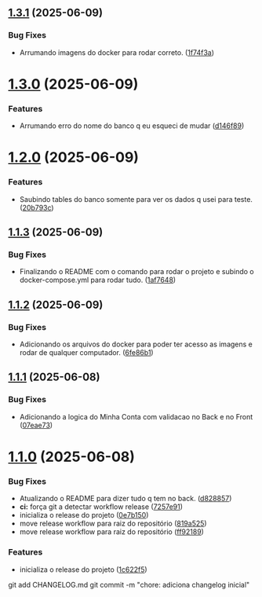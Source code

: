 ## [1.3.1](https://github.com/Brabodopedro/Projeto-ToDo-back/compare/v1.3.0...v1.3.1) (2025-06-09)


### Bug Fixes

* Arrumando imagens do docker para rodar correto. ([1f74f3a](https://github.com/Brabodopedro/Projeto-ToDo-back/commit/1f74f3aa490176e34bbcd7a45a1d49a285fcd14e))

# [1.3.0](https://github.com/Brabodopedro/Projeto-ToDo-back/compare/v1.2.0...v1.3.0) (2025-06-09)


### Features

* Arrumando erro do nome do banco q eu esqueci de mudar ([d146f89](https://github.com/Brabodopedro/Projeto-ToDo-back/commit/d146f893a256a26f7d7a1a8301a7f5114238a459))

# [1.2.0](https://github.com/Brabodopedro/Projeto-ToDo-back/compare/v1.1.3...v1.2.0) (2025-06-09)


### Features

* Saubindo tables do banco somente para ver os dados q usei para teste. ([20b793c](https://github.com/Brabodopedro/Projeto-ToDo-back/commit/20b793c6d532622bc6171f6f06e2488c07a2206c))

## [1.1.3](https://github.com/Brabodopedro/Projeto-ToDo-back/compare/v1.1.2...v1.1.3) (2025-06-09)


### Bug Fixes

* Finalizando o README com o comando para rodar o projeto e subindo o docker-compose.yml para rodar tudo. ([1af7648](https://github.com/Brabodopedro/Projeto-ToDo-back/commit/1af76481d471acc3c0c54d5a938b2f028bd87fec))

## [1.1.2](https://github.com/Brabodopedro/Projeto-ToDo-back/compare/v1.1.1...v1.1.2) (2025-06-09)


### Bug Fixes

* Adicionando os arquivos do docker para poder ter acesso as imagens e rodar de qualquer computador. ([6fe86b1](https://github.com/Brabodopedro/Projeto-ToDo-back/commit/6fe86b1a6c23e8e86ddbd4c6293699ccf79b81bd))

## [1.1.1](https://github.com/Brabodopedro/Projeto-ToDo-back/compare/v1.1.0...v1.1.1) (2025-06-08)


### Bug Fixes

* Adicionando a logica do Minha Conta com validacao no Back e no Front ([07eae73](https://github.com/Brabodopedro/Projeto-ToDo-back/commit/07eae73bf793c1c0dd1e4eb6c4326ee5d4eec779))

# [1.1.0](https://github.com/Brabodopedro/Projeto-ToDo-back/compare/v1.0.0...v1.1.0) (2025-06-08)


### Bug Fixes

* Atualizando o README para dizer tudo q tem no back. ([d828857](https://github.com/Brabodopedro/Projeto-ToDo-back/commit/d828857a1fd07d27e6b64eee7ae1cd8340d9e172))
* **ci:** força git a detectar workflow release ([7257e91](https://github.com/Brabodopedro/Projeto-ToDo-back/commit/7257e9151b34a3e67e273886a50b4c6ee0dde82d))
* inicializa o release do projeto ([0e7b150](https://github.com/Brabodopedro/Projeto-ToDo-back/commit/0e7b15088f75440dd20bb18d10ed9fbc923273e3))
* move release workflow para raiz do repositório ([819a525](https://github.com/Brabodopedro/Projeto-ToDo-back/commit/819a525edc1566b491eed73fff2f7e0d2919061a))
* move release workflow para raiz do repositório ([ff92189](https://github.com/Brabodopedro/Projeto-ToDo-back/commit/ff92189f1e58d8687a2b04757523ba23ef8adf7e))


### Features

* inicializa o release do projeto ([1c622f5](https://github.com/Brabodopedro/Projeto-ToDo-back/commit/1c622f5270276e68c5497e3157ff61d746ba5c65))

git add CHANGELOG.md
git commit -m "chore: adiciona changelog inicial"
